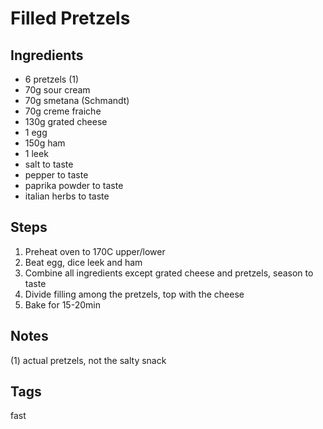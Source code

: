 # Filled Pretzels

## Ingredients

* 6 pretzels (1)
* 70g sour cream
* 70g smetana (Schmandt)
* 70g creme fraiche
* 130g grated cheese 
* 1 egg
* 150g ham
* 1 leek
* salt to taste
* pepper to taste
* paprika powder to taste
* italian herbs to taste

## Steps

1. Preheat oven to 170C upper/lower
2. Beat egg, dice leek and ham
3. Combine all ingredients except grated cheese and pretzels, season to taste
4. Divide filling among the pretzels, top with the cheese 
5. Bake for 15-20min

## Notes

(1) actual pretzels, not the salty snack

## Tags
fast

